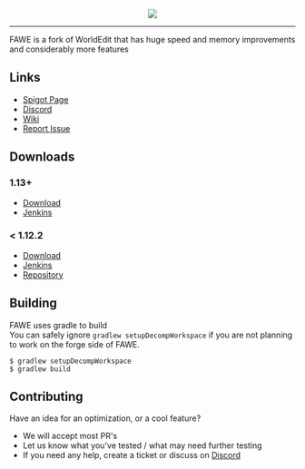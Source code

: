 <p align="center">
  <img src="https://i.imgur.com/Fog5fDB.png">
</p>

---

FAWE is a fork of WorldEdit that has huge speed and memory improvements and considerably more features

## Links 

* [Spigot Page](https://www.spigotmc.org/threads/fast-async-worldedit.100104/)
* [Discord](https://discord.gg/ngZCzbU)
* [Wiki](https://github.com/boy0001/FastAsyncWorldedit/wiki)
* [Report Issue](https://github.com/boy0001/FastAsyncWorldedit/issues/new)

## Downloads
### 1.13+
* [Download](https://incendo.org/download/)
* [Jenkins](https://ci.athion.net/job/FastAsyncWorldEdit-1.13/)

### < 1.12.2
* [Download](https://incendo.org/download/)
* [Jenkins](https://ci.athion.net/job/FastAsyncWorldEdit/)
* [Repository](https://github.com/boy0001/FastAsyncWorldedit)


## Building
FAWE uses gradle to build  
You can safely ignore `gradlew setupDecompWorkspace` if you are not planning to work on the forge side of FAWE.

```
$ gradlew setupDecompWorkspace
$ gradlew build
```

## Contributing
Have an idea for an optimization, or a cool feature?
 - We will accept most PR's
 - Let us know what you've tested / what may need further testing
 - If you need any help, create a ticket or discuss on [Discord](https://discord.gg/ngZCzbU)

